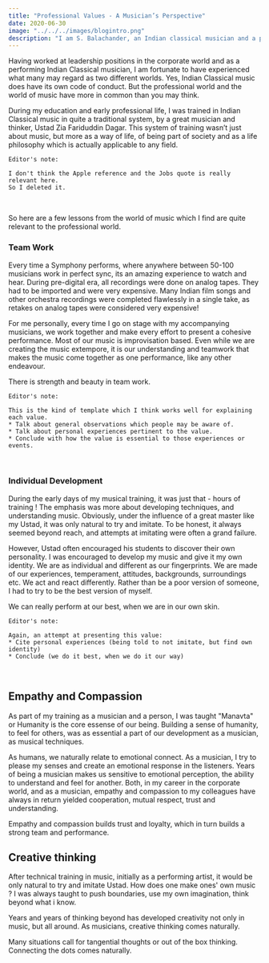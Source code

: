 ```yaml
---
title: "Professional Values - A Musician’s Perspective"
date: 2020-06-30
image: "../../../images/blogintro.png"
description: "I am S. Balachander, an Indian classical musician and a performing artist of Chandraveena. Having worked at leadership positions in the corporate world, and as a performing musician, I have formed some interesting observations about the professional world and the world of music. They have more in common than people may think or realise. Read on to find out more!"
---
```


Having worked at leadership positions in the corporate world and as a performing Indian Classical musician, I am fortunate to have experienced what many may regard as two different worlds. Yes, Indian Classical music does have its own code of conduct. But the professional world and the world of music have more in common than you may think.

During my education and early professional life, I was trained in Indian Classical music in quite a traditional system, by a great musician and thinker, Ustad Zia Fariduddin Dagar. This system of training wasn’t just about music, but more as a way of life, of being part of society and as a life philosophy which is actually applicable to any field.

```
Editor's note:

I don't think the Apple reference and the Jobs quote is really relevant here.
So I deleted it.
```

<br>

So here are a few lessons from the world of music which I find are quite relevant to the professional world.

### Team Work

Every time a Symphony performs, where anywhere between 50-100 musicians work in perfect sync, its an amazing experience to watch and hear. During pre-digital era, all recordings were done on analog tapes. They had to be imported and were very expensive. Many Indian film songs and other orchestra recordings were completed flawlessly in a single take, as retakes on analog tapes were considered very expensive!

For me personally, every time I go on stage with my accompanying musicians, we work together and make every effort to present a cohesive performance. Most of our music is improvisation based. Even while we are creating the music extempore, it is our understanding and teamwork that makes the music come together as one performance, like any other endeavour.  

There is strength and beauty in team work.

```
Editor's note:

This is the kind of template which I think works well for explaining each value.
* Talk about general observations which people may be aware of.
* Talk about personal experiences pertinent to the value.
* Conclude with how the value is essential to those experiences or events.
```

<br>

### Individual Development

During the early days of my musical training, it was just that - hours of training ! The emphasis was more about developing techniques, and understanding music. Obviously, under the influence of a great master like my Ustad, it was only natural to try and imitate. To be honest, it always seemed beyond reach, and attempts at imitating were often a grand failure.

However, Ustad often encouraged his students to discover their own personality. I was encouraged to develop my music and give it my own identity. We are as individual and different as our fingerprints. We are made of our experiences, temperament, attitudes, backgrounds, surroundings etc. We act and react differently. Rather than be a poor version of someone, I had to try to be the best version of myself. 

We can really perform at our best, when we are in our own skin.

```
Editor's note:

Again, an attempt at presenting this value:
* Cite personal experiences (being told to not imitate, but find own identity)
* Conclude (we do it best, when we do it our way)
```

<br>

## Empathy and Compassion

As part of my training as a musician and a person, I was taught "Manavta" or Humanity is the core essense of our being. Building a sense of humanity, to feel for others, was as essential a part of our development as a musician, as musical techniques. 

As humans, we naturally relate to emotional connect. As a musician, I try to please my senses and create an emotional response in the listeners. Years of being a musician makes us sensitive to emotional perception, the ability to understand and feel for another. Both, in my career in the corporate world, and as a musician, empathy and compassion to my colleagues have always in return yielded cooperation, mutual respect, trust and understanding.

Empathy and compassion builds trust and loyalty, which in turn builds a strong team and performance.

## Creative thinking

After technical training in music, initially as a performing artist, it would be only natural to try and imitate Ustad. How does one make ones' own music ? I was always taught to push boundaries, use my own imagination, think beyond what i know. 

Years and years of thinking beyond has developed creativity not only in music, but all around. As musicians, creative thinking comes naturally.

Many situations call for tangential thoughts or out of the box thinking. Connecting the dots comes naturally.
